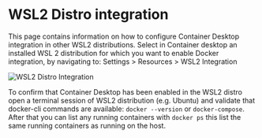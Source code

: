 # WSL2 Distro integration

This page contains information on how to configure Container Desktop integration in other WSL2 distributions.
Select in Container desktop an installed WSL 2 distribution for which you want to enable Docker integration, by navigating to: Settings > Resources > WSL2 Integration

![WSL2 Distro Integration](../static/img/container-desktop-wsl2-distro-integration.png)

To confirm that Container Desktop has been enabled in the WSL2 distro open a terminal session of WSL2 distribution (e.g. Ubuntu) and validate that docker-cli commands are available: ```docker --version``` or ```docker-compose```. After that you can list any running containers with ```docker ps``` this list the same running containers as running on the host. 
